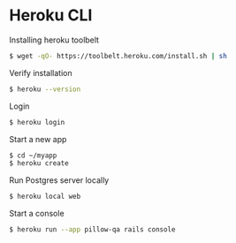 # Heroku CLI

Installing heroku toolbelt
```bash
$ wget -qO- https://toolbelt.heroku.com/install.sh | sh
```

Verify installation
```bash
$ heroku --version
```

Login
```bash
$ heroku login
```

Start a new app
```bash
$ cd ~/myapp
$ heroku create
```

Run Postgres server locally
```bash
$ heroku local web
```

Start a console
```bash
$ heroku run --app pillow-qa rails console
```


